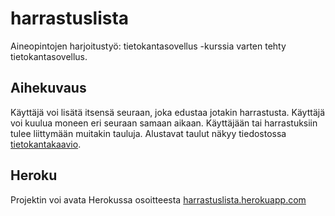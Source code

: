 # harrastuslista

Aineopintojen harjoitustyö: tietokantasovellus -kurssia varten tehty tietokantasovellus. 

## Aihekuvaus

Käyttäjä voi lisätä itsensä seuraan, joka edustaa jotakin harrastusta. Käyttäjä voi kuulua moneen eri seuraan samaan aikaan. Käyttäjään tai harrastuksiin tulee liittymään muitakin tauluja. Alustavat taulut näkyy tiedostossa [tietokantakaavio](https://github.com/elehtine/harrastuslista/blob/master/documentation/tietokantakaavio.md).

## Heroku

Projektin voi avata Herokussa osoitteesta [harrastuslista.herokuapp.com](https://harrastuslista.herokuapp.com/)
